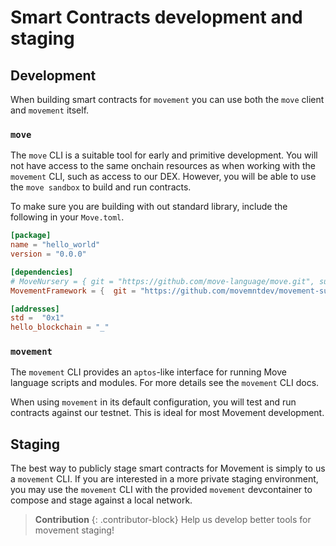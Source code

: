 # Smart Contracts development and staging

## Development
When building smart contracts for `movement` you can use both the `move` client and `movement` itself.

### `move`
The `move` CLI is a suitable tool for early and primitive development. You will not have access to the same onchain resources as when working with the `movement` CLI, such as access to our DEX. However, you will be able to use the `move sandbox` to build and run contracts. 

To make sure you are building with out standard library, include the following in your `Move.toml`.

```toml
[package]
name = "hello_world"
version = "0.0.0"

[dependencies]
# MoveNursery = { git = "https://github.com/move-language/move.git", subdir = "language/move-stdlib/nursery", rev = "main" }
MovementFramework = {  git = "https://github.com/movemntdev/movement-subnet.git", subdir = "vm/aptos-vm/aptos-move/aptos-framework", rev = "main" }

[addresses]
std =  "0x1"
hello_blockchain = "_"
```

### `movement`
The `movement` CLI provides an `aptos`-like interface for running Move language scripts and modules. For more details see the `movement` CLI docs.

When using `movement` in its default configuration, you will test and run contracts against our testnet. This is ideal for most Movement development.

## Staging 
The best way to publicly stage smart contracts for Movement is simply to us a `movement` CLI. If you are interested in a more private staging environment, you may use the `movement` CLI with the provided `movement` devcontainer to compose and stage against a local network.

> **Contribution**
> {: .contributor-block}
> Help us develop better tools for movement staging!